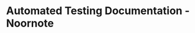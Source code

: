 # Automated Testing Documentation - Noornote

<!-- This file will be populated with automated testing strategies and implementation details -->